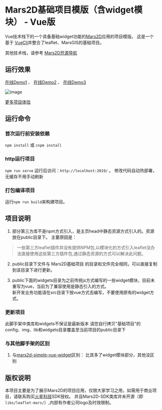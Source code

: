 # Mars2D基础项目模版（含widget模块） - Vue版
 Vue技术栈下的一个具备基础widget功能的[Mars2D](http://leaflet.marsgis.cn)应用的项目模版。
 这是一个基于 [VueCli](https://cli.vuejs.org/config/)并整合了leaflet、MarsGIS的基础项目。

 其他技术栈，请参考 [Mars2D开源导航](https://github.com/marsgis/MarsGIS-for-Leaflet)
 
 
## 运行效果
 [在线Demo1](http://leaflet.marsgis.cn/project/simple-es5-widget/index.html) 、
 [在线Demo2](http://leaflet.marsgis.cn/project/simple-es5-widget/index.html?config=config/gcj.json)  、
 [在线Demo3](http://leaflet.marsgis.cn/project/simple-es5-widget/index.html?config=config/baidu.json) 

 ![image](http://leaflet.marsgis.cn/project/img/simple-es5-widget.jpg)
 
 [更多项目体验](http://leaflet.marsgis.cn/project.html)

 
 
 
## 运行命令
 
### 首次运行前安装依赖
 `npm install` 或 `cnpm install`
 
### http运行项目
 `npm run serve`  运行后访问：`http://localhost:2019/`  。 修改代码自动热部署，无缓存不用手动刷新

### 打包编译项目
 运行`npm run build`来构建项目。 


## 项目说明
1. 部分第三方库不是npm方式引入，是主页head中静态资源方式引入的。资源放在public目录下。
 主要原因是：
  > 一些第三方leaflet插件并没有提供NPM包,以模块化的方式引入leaflet没办法直接使用这些第三方插件包,通过静态资源的方式可以解决此问题。 
2. public目录下文件与 Mars2D基础项目 的目录和文件完全相同，可以直接复制到该目录下进行更新。

3. public下面的widgets目录为之前传统js方式编写的一些widget模块，目前未重写为vue，当前为了兼容使用是静态引入的方式。  
  新开发业务功能请在src目录下按vue方式去编写，不要使用原有的widget方式。
 
 
### 更新项目
 此脚手架中类库和widgets不保证是最新版本
 请您自行拷贝"基础项目"的 config、img、lib和widgets目录覆盖至当前项目的public目录下

### 与其他脚手架的区别
1. 与[mars2d-simple-vue-widget](https://github.com/marsgis/mars2d-simple-vue-widget)区别：
  比其多了widget模块部分，其他没区别

 
## 版权说明
 本项目主要是为了展示Mars2D的项目应用，仅限大家学习之用，如需用于商业项目，请联系购买[火星科技](http://leaflet.marsgis.cn)SDK授权。
 并且Mars2D-SDK类库并未开源（即`libs/leaflet-mars/`）,内部有作者公司logo及时效限制。